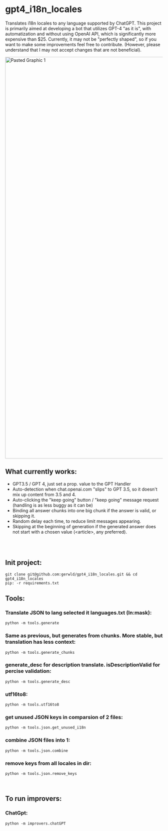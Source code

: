 # gpt4_i18n_locales

Translates i18n locales to any language supported by ChatGPT. This project is primarily aimed at developing a bot that utilizes GPT-4 "as it is", with automatization and without using OpenAI API, which is significantly more expensive than $25. Currently, it may not be "perfectly shaped", so if you want to make some improvements feel free to contribute. (However, please understand that I may not accept changes that are not beneficial).

<img width="1280" alt="Pasted Graphic 1" src="https://github.com/gerwld/gpt4_locales/assets/47056812/7562d6ed-3ea4-445b-b64b-3775c923c95f">


<br>

## What currently works:
- GPT3.5 / GPT 4, just set a prop. value to the GPT Handler
- Auto-detection when chat.openai.com "slips" to GPT 3.5, so it doesn't mix up content from 3.5 and 4.
- Auto-clicking the "keep going" button / "keep going" message request (handling is as less buggy as it can be)
- Binding all answer chunks into one big chunk if the answer is valid, or skipping it.
- Random delay each time, to reduce limit messages appearing.
- Skipping at the beginning of generation if the generated answer does not start with a chosen value (\<article\>, any preferred).

<br><br>

## Init project:

```
git clone git@github.com:gerwld/gpt4_i18n_locales.git && cd gpt4_i18n_locales
pip: -r requirements.txt
```
 
## Tools:

### Translate JSON to lang selected it languages.txt (ln:mask):

```
python -m tools.generate
```
 
### Same as previous, but generates from chunks. More stable, but translation has less context:

```
python -m tools.generate_chunks
```

### generate_desc for description translate. isDescriptionValid for percise validation:

```
python -m tools.generate_desc
```

### utf16to8:

```
python -m tools.utf16to8
```

### get unused JSON keys in comparsion of 2 files:

```
python -m tools.json.get_unused_i18n
```

### combine JSON files into 1:

```
python -m tools.json.combine
```

### remove keys from all locales in dir:

```
python -m tools.json.remove_keys
```



<br>

## To run improvers:

### ChatGpt:

```
python -m improvers.chatGPT
```

